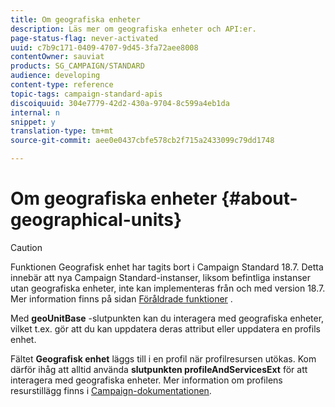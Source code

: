 ```yaml
---
title: Om geografiska enheter
description: Läs mer om geografiska enheter och API:er.
page-status-flag: never-activated
uuid: c7b9c171-0409-4707-9d45-3fa72aee8008
contentOwner: sauviat
products: SG_CAMPAIGN/STANDARD
audience: developing
content-type: reference
topic-tags: campaign-standard-apis
discoiquuid: 304e7779-42d2-430a-9704-8c599a4eb1da
internal: n
snippet: y
translation-type: tm+mt
source-git-commit: aee0e0437cbfe578cb2f715a2433099c79dd1748

---
```



# Om geografiska enheter {#about-geographical-units}

>[!CAUTION]
>
>Funktionen Geografisk enhet har tagits bort i Campaign Standard 18.7.
Detta innebär att nya Campaign Standard-instanser, liksom befintliga instanser utan geografiska enheter, inte kan implementeras från och med version 18.7.
Mer information finns på sidan <a href="https://helpx.adobe.com/campaign/kb/acs-deprecated-and-removed-features.html">Föråldrade funktioner</a> .

Med **geoUnitBase** -slutpunkten kan du interagera med geografiska enheter, vilket t.ex. gör att du kan uppdatera deras attribut eller uppdatera en profils enhet.

Fältet **Geografisk enhet** läggs till i en profil när profilresursen utökas. Kom därför ihåg att alltid använda **slutpunkten profileAndServicesExt** för att interagera med geografiska enheter. Mer information om profilens resurstillägg finns i [Campaign-dokumentationen](https://helpx.adobe.com/campaign/standard/administration/using/organizational-units.html#partitioning-profiles).
